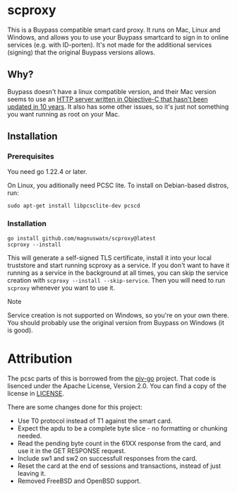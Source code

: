 scproxy
===

This is a Buypass compatible smart card proxy. It runs on Mac, Linux and Windows, and allows you to use your Buypass smartcard to sign in to online services (e.g. with ID-porten). It's not made for the additional services (signing) that the original Buypass versions allows.

## Why?

Buypass doesn't have a linux compatible version, and their Mac version seems to use an [HTTP server written in Objective-C that hasn't been updated in 10 years](https://github.com/robbiehanson/CocoaHTTPServer). It also has some other issues, so it's just not something you want running as root on your Mac.


## Installation

### Prerequisites

You need go 1.22.4 or later.

On Linux, you aditionally need PCSC lite. To install on Debian-based distros, run:

```
sudo apt-get install libpcsclite-dev pcscd
```

### Installation

```
go install github.com/magnuswatn/scproxy@latest
scproxy --install
```

This will generate a self-signed TLS certificate, install it into your local truststore and start running scproxy as a service. If you don't want to have it running as a service in the background at all times, you can skip the service creation with `scproxy --install --skip-service`. Then you will need to run `scproxy` whenever you want to use it.

> [!NOTE]
> Service creation is not supported on Windows, so you're on your own there. You should probably use the original version from Buypass on Windows (it is good).


# Attribution

The pcsc parts of this is borrowed from the [piv-go](https://github.com/go-piv/piv-go) project. That code is lisenced under the Apache License, Version 2.0. You can find a copy of the license in [LICENSE](LICENSE).

There are some changes done for this project:
* Use T0 protocol instead of T1 against the smart card.
* Expect the apdu to be a complete byte slice - no formatting or chunking needed.
* Read the pending byte count in the 61XX response from the card, and use it in the GET RESPONSE request.
* Include sw1 and sw2 on successfull responses from the card.
* Reset the card at the end of sessions and transactions, instead of just leaving it.
* Removed FreeBSD and OpenBSD support.
